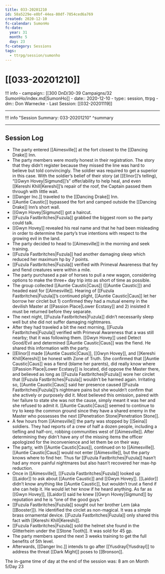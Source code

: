 ```yaml
---
title: 033-20201210
id: 58a5229e-e0bf-44ea-80df-7854ced6a769
created: 2020-12-10
fc-calendar: SumonHo
fc-date:
  year: 31
  month: 5
  day: 23
fc-category: Sessions
tags:
  - ttrpg/session/sumonho
---
```


# [[033-20201210]]

!!! info
    - campaign:: [[300 DnD/30-39 Campaigns/32 SumonHo/index.md|SumonHo]]
    - date:: 2020-12-10
    - type:: session, ttrpg
    - dm:: Don Warnecke
    - Last Session: [[032-20201119]]


---

!!! info "Session Summary: 033-20201210"
    ^summary

---

## Session Log

- The party entered [[Aimesville]] at the fort closest to the [[Dancing Drake]] Inn.
- The party members were mostly honest in their registration. The story that they didn’t register because they missed the line was hard to believe but told convincingly. The soldier was required to get a superior in this case. With the soldier’s belief of their story (at [[Elinor]]’s telling), “[[Gwyn Hovey|Sigmund]]’s” offer/ability to help heal, and even [[Kereshi Khill|Kereshi]]’s repair of the roof, the Captain passed them through with little wait.
- [[Danger Inc.]]  traveled to the [[Dancing Drake]] Inn.
- [[Auntie Caustic]] bypassed the fort and camped outside the [[Dancing Drake]] Inn’s short wall.
- [[Gwyn Hovey|Sigmund]] got a haircut.  
- [[Fuzula Fastbritches|Fuzula]] grabbed the biggest room so the party could talk.
- [[Gwyn Hovey]] revealed his real name and that he had been misleading in order to determine the party’s true intentions with respect to the growing evil in the land.
- The party decided to head to [[Aimesville]] in the morning and seek training.
- [[Fuzula Fastbritches|Fuzula]] had another damaging sleep which reduced her maximum hp by 7 points.
- [[Fuzula Fastbritches|Fuzula]] verified with Primeval Awareness that fey and fiend creatures were within a mile.
- The party purchased a pair of horses to pull a new wagon, considering options to make the three+ day trip into as short of time as possible.
- The group collected [[Auntie Caustic|Caus]] ([[Auntie Caustic]]) and headed east for [[Aimesville]]. Hearing of [[Fuzula Fastbritches|Fuzula]]’s continued plight, [[Auntie Caustic|Caus]] let her borrow her circlet but 1) confirmed they had a mutual enemy in the devilish Master at [[Passion Place|Lower Ecstasy]] and 2) insisted it must be returned before they separate.
- The next night, [[Fuzula Fastbritches|Fuzula]] didn’t necessarily sleep well but she did not suffer damaging nightmares.
- After they had traveled a bit the next morning, [[Fuzula Fastbritches|Fuzula]] verified with Primeval Awareness that a was still nearby; that it was following them. [[Gwyn Hovey]] used Detect Good/Evil and determined [[Auntie Caustic|Caus]] was the fiend. He shared this information with the party.
- [[Elinor]] made [[Auntie Caustic|Caus]], [[Gwyn Hovey]], and [[Kereshi Khill|Kereshi]] be honest with Zone of Truth. She confirmed that [[Auntie Caustic|Caus]] was a fiend (blame her parents), did really know where [[Passion Place|Lower Ecstasy]] is located, did oppose the Master there, and believed as long as [[Fuzula Fastbritches|Fuzula]] wore her circlet that [[Fuzula Fastbritches|Fuzula]] wouldn’t be harmed again. Irritating so, [[Auntie Caustic|Caus]] said her presence caused [[Fuzula Fastbritches|Fuzula]]’s nightmare pains but she wouldn’t confirm that she actively or purposely did it. Most believed this omission, paired with her failure to state she was not the cause, simply meant it was her and she refused to admit it. [[Auntie Caustic|Caus]] seemed to continue to try to keep the common ground since they have a shared enemy in the Master who possesses the next [[Penetration Stone|Penetration Stone]].
- A few hours from [[Aimesville]] the party was stopped by [[Seina]] soldiers. They had reports of a crew of half a dozen people, including a tiefling and half-orc, robbing communities west of [[Aimesville]]. After determining they didn’t have any of the missing items the officer apologized for the inconvenience and let them be on their way.    
- The party, with [[Auntie Caustic|Caus]], continued on to [[Aimesville]]. [[Auntie Caustic|Caus]] would not enter [[Aimesville]], but the party knows where to find her. Thus far [[Fuzula Fastbritches|Fuzula]] hasn’t had any more painful nightmares but also hasn’t recovered her max-hp reduction.
- Once in [[Aimesville]], [[Fuzula Fastbritches|Fuzula]] looked up [[Laidor]] to ask about [[Auntie Caustic]] and [[Gwyn Hovey]]. [[Laidor]] didn’t know anything like [[Auntie Caustic]], but wouldn’t trust a fiend if she can help it. He would let her know if he heard anything. As far as [[Gwyn Hovey]], [[Laidor]] said he knew [[Gwyn Hovey|Sigmund]] by reputation and he is “one of the good guys.”
- [[Fuzula Fastbritches|Fuzula]] sought out her brother Lem (aka [[Booster]]). He identified the circlet as non-magical. It was a simple brass ornamental device. [[Fuzula Fastbritches|Fuzula]] only shared this fact with [[Kereshi Khill|Kereshi]].
- [[Fuzula Fastbritches|Fuzula]] sold the helmet she found in the Glitterheim under the [[Stone Tooth]]. It was sold for 45 gp.
- The party members spend the next 3 weeks training to get the full benefits of 5th level.    
- Afterwards, [[Danger Inc.]]  intends to go after [[Yusdrayl|Yusdrayl]] to address the threat [[Dark Might]] poses to [[Bronson]].

The in-game time of day at the end of the session was: 8 am on Month 5/Day 23
